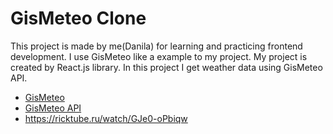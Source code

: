 # GisMeteo Clone

This project is made by me(Danila) for learning and practicing frontend development.
I use GisMeteo like a example to my project. 
My project is created by React.js library.
In this project I get weather data using GisMeteo API.

- [GisMeteo](https://github.com/vitejs/vite-plugin-react-swc)
- [GisMeteo API](https://www.gismeteo.ru/api/)
- https://ricktube.ru/watch/GJe0-oPbiqw
